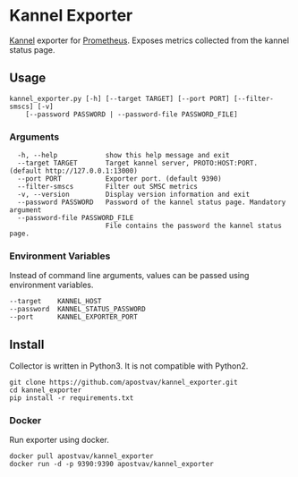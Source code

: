 # Kannel Exporter

[Kannel](http://www.kannel.org) exporter for [Prometheus](https://prometheus.io). Exposes metrics collected from the kannel status page.

## Usage
```
kannel_exporter.py [-h] [--target TARGET] [--port PORT] [--filter-smscs] [-v]
    [--password PASSWORD | --password-file PASSWORD_FILE]
```

### Arguments
```
  -h, --help            show this help message and exit
  --target TARGET       Target kannel server, PROTO:HOST:PORT. (default http://127.0.0.1:13000)
  --port PORT           Exporter port. (default 9390)
  --filter-smscs        Filter out SMSC metrics
  -v, --version         Display version information and exit
  --password PASSWORD   Password of the kannel status page. Mandatory argument
  --password-file PASSWORD_FILE
                        File contains the password the kannel status page.
```

### Environment Variables
Instead of command line arguments, values can be passed using environment variables.
```
--target    KANNEL_HOST
--password  KANNEL_STATUS_PASSWORD
--port      KANNEL_EXPORTER_PORT
```

## Install
Collector is written in Python3. It is not compatible with Python2.

```
git clone https://github.com/apostvav/kannel_exporter.git
cd kannel_exporter
pip install -r requirements.txt
```

### Docker
Run exporter using docker.
```
docker pull apostvav/kannel_exporter
docker run -d -p 9390:9390 apostvav/kannel_exporter
```
